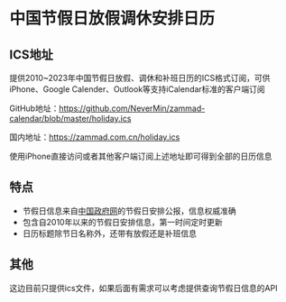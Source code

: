 # 中国节假日放假调休安排日历

## ICS地址

提供2010~2023年中国节假日放假、调休和补班日历的ICS格式订阅，可供iPhone、Google Calender、Outlook等支持iCalendar标准的客户端订阅

GitHub地址：<https://github.com/NeverMin/zammad-calendar/blob/master/holiday.ics>

国内地址：<https://zammad.com.cn/holiday.ics>

使用iPhone直接访问或者其他客户端订阅上述地址即可得到全部的日历信息

## 特点

- 节假日信息来自[中国政府网](http://www.gov.cn/)的节假日安排公报，信息权威准确
- 包含自2010年以来的节假日安排信息，第一时间定时更新
- 日历标题除节日名称外，还带有放假还是补班信息

## 其他

这边目前只提供ics文件，如果后面有需求可以考虑提供查询节假日信息的API

